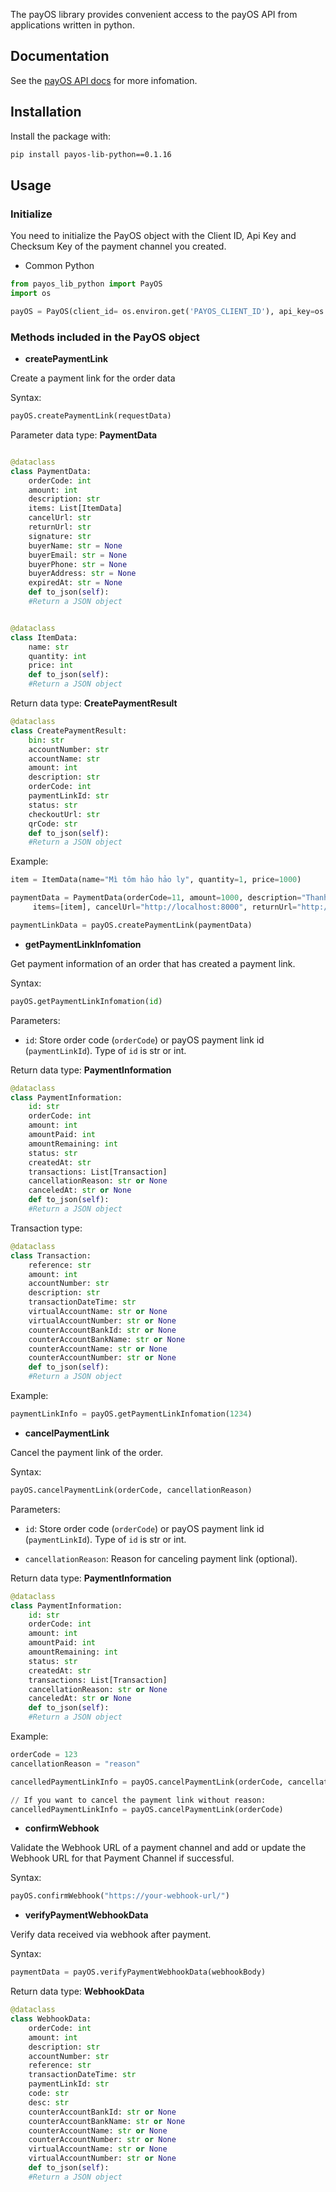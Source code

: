The payOS library provides convenient access to the payOS API from applications written in python.

## Documentation

See the [payOS API docs](https://payos.vn/docs/api/) for more infomation.

## Installation

Install the package with:

```bash
pip install payos-lib-python==0.1.16
```

## Usage

### Initialize

You need to initialize the PayOS object with the Client ID, Api Key and Checksum Key of the payment channel you created.

- Common Python

```python
from payos_lib_python import PayOS
import os

payOS = PayOS(client_id= os.environ.get('PAYOS_CLIENT_ID'), api_key=os.environ.get('PAYOS_API_KEY'), checksum_key=os.environ.get('PAYOS_CHECKSUM_KEY'))
```

### Methods included in the PayOS object

- **createPaymentLink**

Create a payment link for the order data

Syntax:

```python
payOS.createPaymentLink(requestData)
```

Parameter data type: **PaymentData**

```python

@dataclass
class PaymentData:
    orderCode: int
    amount: int
    description: str
    items: List[ItemData]
    cancelUrl: str
    returnUrl: str
    signature: str
    buyerName: str = None
    buyerEmail: str = None
    buyerPhone: str = None
    buyerAddress: str = None
    expiredAt: str = None
    def to_json(self):
    #Return a JSON object


@dataclass
class ItemData:
    name: str
    quantity: int
    price: int
    def to_json(self):
    #Return a JSON object


```

Return data type: **CreatePaymentResult**

```python
@dataclass
class CreatePaymentResult:
    bin: str
    accountNumber: str
    accountName: str
    amount: int
    description: str
    orderCode: int
    paymentLinkId: str
    status: str
    checkoutUrl: str
    qrCode: str
    def to_json(self):
    #Return a JSON object
```

Example:

```py
item = ItemData(name="Mì tôm hảo hảo ly", quantity=1, price=1000)

paymentData = PaymentData(orderCode=11, amount=1000, description="Thanh toan don hang",
     items=[item], cancelUrl="http://localhost:8000", returnUrl="http://localhost:8000")

paymentLinkData = payOS.createPaymentLink(paymentData)
```

- **getPaymentLinkInfomation**

Get payment information of an order that has created a payment link.

Syntax:

```python
payOS.getPaymentLinkInfomation(id)
```

Parameters:

- `id`: Store order code (`orderCode`) or payOS payment link id (`paymentLinkId`). Type of `id` is str or int.

Return data type: **PaymentInformation**

```py
@dataclass
class PaymentInformation:
    id: str
    orderCode: int
    amount: int
    amountPaid: int
    amountRemaining: int
    status: str
    createdAt: str
    transactions: List[Transaction]
    cancellationReason: str or None
    canceledAt: str or None
    def to_json(self):
    #Return a JSON object
```

Transaction type: 

```python
@dataclass
class Transaction:
    reference: str
    amount: int
    accountNumber: str
    description: str
    transactionDateTime: str
    virtualAccountName: str or None
    virtualAccountNumber: str or None
    counterAccountBankId: str or None
    counterAccountBankName: str or None
    counterAccountName: str or None
    counterAccountNumber: str or None
    def to_json(self):
    #Return a JSON object
```

Example:

```py
paymentLinkInfo = payOS.getPaymentLinkInfomation(1234)
```

- **cancelPaymentLink**

Cancel the payment link of the order.

Syntax:

```python
payOS.cancelPaymentLink(orderCode, cancellationReason)
```

Parameters:

- `id`: Store order code (`orderCode`) or payOS payment link id (`paymentLinkId`). Type of `id` is str or int.

- `cancellationReason`: Reason for canceling payment link (optional).

Return data type: **PaymentInformation**

```py
@dataclass
class PaymentInformation:
    id: str
    orderCode: int
    amount: int
    amountPaid: int
    amountRemaining: int
    status: str
    createdAt: str
    transactions: List[Transaction]
    cancellationReason: str or None
    canceledAt: str or None
    def to_json(self):
    #Return a JSON object
```

Example:

```py
orderCode = 123
cancellationReason = "reason"

cancelledPaymentLinkInfo = payOS.cancelPaymentLink(orderCode, cancellationReason)

// If you want to cancel the payment link without reason:
cancelledPaymentLinkInfo = payOS.cancelPaymentLink(orderCode)
```

- **confirmWebhook**

Validate the Webhook URL of a payment channel and add or update the Webhook URL for that Payment Channel if successful.

Syntax:

```py
payOS.confirmWebhook("https://your-webhook-url/")
```

- **verifyPaymentWebhookData**

Verify data received via webhook after payment.

Syntax:

```py
paymentData = payOS.verifyPaymentWebhookData(webhookBody)
```

Return data type: **WebhookData**

```py
@dataclass
class WebhookData:
    orderCode: int
    amount: int
    description: str
    accountNumber: str
    reference: str
    transactionDateTime: str
    paymentLinkId: str
    code: str
    desc: str
    counterAccountBankId: str or None
    counterAccountBankName: str or None
    counterAccountName: str or None
    counterAccountNumber: str or None
    virtualAccountName: str or None
    virtualAccountNumber: str or None
    def to_json(self):
    #Return a JSON object
```
